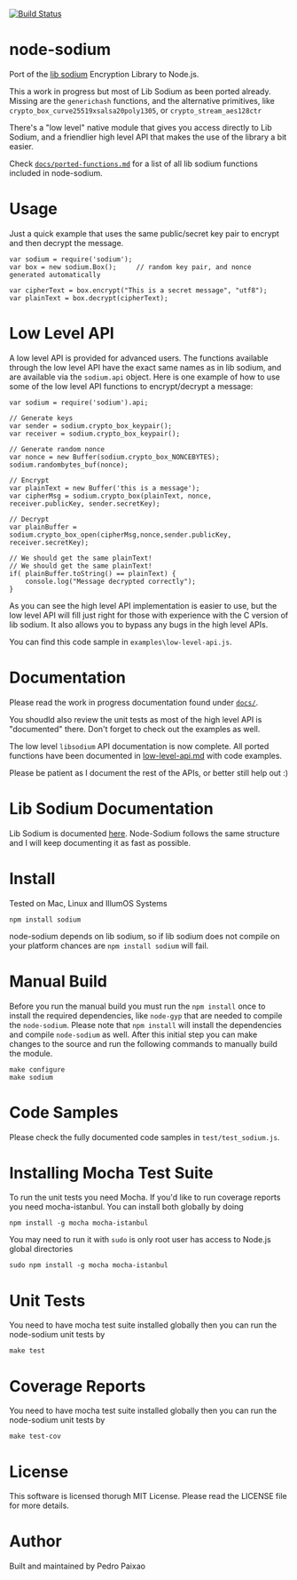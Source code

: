 [![Build Status](https://secure.travis-ci.org/paixaop/node-sodium.png)](http://travis-ci.org/paixaop/node-sodium)

# node-sodium


Port of the [lib sodium](https://github.com/jedisct1/libsodium) Encryption Library to Node.js.

This a work in progress but most of Lib Sodium as been ported already.
Missing are the `generichash` functions, and the alternative primitives, like `crypto_box_curve25519xsalsa20poly1305`, or `crypto_stream_aes128ctr`

There's a "low level" native module that gives you access directly to Lib Sodium, and a friendlier high level API that makes the use of the library a bit easier.

Check [`docs/ported-functions.md`](https://github.com/paixaop/node-sodium/tree/master/docs/ported-functions.md) for a list of all lib sodium functions included in node-sodium.

# Usage

Just a quick example that uses the same public/secret key pair to encrypt and then decrypt the message.

    var sodium = require('sodium');        
    var box = new sodium.Box();     // random key pair, and nonce generated automatically
    
    var cipherText = box.encrypt("This is a secret message", "utf8");
    var plainText = box.decrypt(cipherText);
    
    
# Low Level API
A low level API is provided for advanced users. The functions available through the low level API have the exact same names as in lib sodium, and are available via the `sodium.api` object. Here is one example of how to use some of the low level API functions to encrypt/decrypt a message:

    var sodium = require('sodium').api;
    
    // Generate keys
    var sender = sodium.crypto_box_keypair();
    var receiver = sodium.crypto_box_keypair();
    
	// Generate random nonce
    var nonce = new Buffer(sodium.crypto_box_NONCEBYTES);
	sodium.randombytes_buf(nonce);
    
    // Encrypt
    var plainText = new Buffer('this is a message');
    var cipherMsg = sodium.crypto_box(plainText, nonce, receiver.publicKey, sender.secretKey);

    // Decrypt
    var plainBuffer = sodium.crypto_box_open(cipherMsg,nonce,sender.publicKey, receiver.secretKey);

    // We should get the same plainText!
    // We should get the same plainText!
    if( plainBuffer.toString() == plainText) {
        console.log("Message decrypted correctly");
    }
    
As you can see the high level API implementation is easier to use, but the low level API will fill just right for those with experience with the C version of lib sodium. It also allows you to bypass any bugs in the high level APIs.

You can find this code sample in `examples\low-level-api.js`.
    
# Documentation
Please read the work in progress documentation found under [`docs/`](https://github.com/paixaop/node-sodium/tree/master/docs).

You shoudld also review the unit tests as most of the high level API is "documented" there.
Don't forget to check out the examples as well.

The low level `libsodium` API documentation is now complete. All ported functions have been documented in [low-level-api.md](./docs/low-level-api.md) with code examples.

Please be patient as I document the rest of the APIs, or better still help out :)

# Lib Sodium Documentation
Lib Sodium is documented [here](http://doc.libsodium.org/). Node-Sodium follows the same structure and I will keep documenting it as fast as possible. 

# Install

Tested on Mac, Linux and IllumOS Systems

    npm install sodium
    
node-sodium depends on lib sodium, so if lib sodium does not compile on your platform chances are `npm install sodium` will fail.

# Manual Build

Before you run the manual build you must run the `npm install` once to install the required dependencies, like `node-gyp` that are needed to compile the `node-sodium`.
Please note that `npm install` will install the dependencies and compile `node-sodium` as well. After this initial step you can make changes to the source and run the following commands to manually build the module.

    make configure
    make sodium

# Code Samples
Please check the fully documented code samples in `test/test_sodium.js`.

# Installing Mocha Test Suite

To run the unit tests you need Mocha. If you'd like to run coverage reports you need mocha-istanbul. You can install both globally by doing

    npm install -g mocha mocha-istanbul

You may need to run it with `sudo` is only root user has access to Node.js global directories

    sudo npm install -g mocha mocha-istanbul

# Unit Tests
You need to have mocha test suite installed globally then you can run the node-sodium unit tests by

    make test
    
# Coverage Reports
You need to have mocha test suite installed globally then you can run the node-sodium unit tests by
	
    make test-cov
	

# License
This software is licensed thorugh MIT License. Please read the LICENSE file for more details.

# Author

Built and maintained by Pedro Paixao
